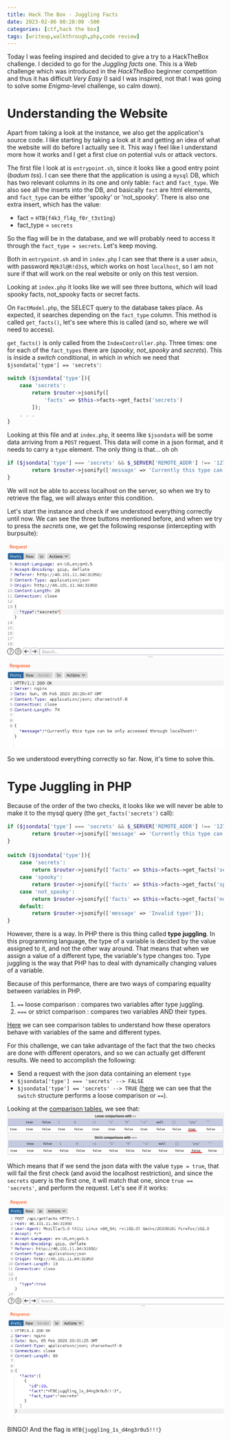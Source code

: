 ```yaml
---
title: Hack The Box - Juggling Facts
date: 2023-02-06 00:28:00 -500
categories: [ctf,hack the box]
tags: [writeup,walkthrough,php,code review]
---
```


Today I was feeling inspired and decided to give a try to a HackTheBox challenge. I decided to go for the *Juggling facts* one. This is a Web challenge which was introduced in the *HackTheBoo* beginner competition and thus it has difficult *Very Easy* (I said I was inspired, not that I was going to solve some *Enigma*-level challenge, so calm down).

# Understanding the Website

Apart from taking a look at the instance, we also get the application's source code. I like starting by  taking a look at it and getting an idea of what the website will do before I actually see it. This way I feel like I understand more how it works and I get a first clue on potential vuls or attack vectors. 

The first file I look at is `entrypoint.sh`, since it looks like a good entry point (*badum tss*). I can see there that the application is using a `mysql` DB, which has two relevant columns in its one and only table: `fact` and `fact_type`. We also see all the inserts into the DB, and basically `fact` are html elements, and `fact_type` can be either 'spooky' or 'not_spooky'.  There is also one extra insert, which has the value:

* fact = `HTB{f4k3_fl4g_f0r_t3st1ng}`
* fact_type = `secrets`

So the flag will be in the database, and we will probably need to access it through the `fact_type = secrets`. Let's keep moving. 

Both in `entrypoint.sh` and in `index.php` I can see that there is a user `admin`, with password `M@k3l@R!d3s$`, which works on host `localhost`, so I am not sure if that will work on the real website or only on this test version. 

Looking at `index.php` it looks like we will see three buttons, which will load spooky facts, not_spooky facts or secret facts. 

On `FactModel.php`, the SELECT query to the database takes place. As expected, it searches depending on the `fact_type` column. This method is called `get_facts()`, let's see where this is called (and so, where we will need to access).

`get_facts()` is only called from the `IndexController.php`. Three times: one for each of the `fact_types` there are (*spooky*, *not_spooky* and *secrets*). This is inside a *switch* conditional, in which in which we need that `$jsondata['type'] == 'secrets'`:

```php
switch ($jsondata['type']){
    case 'secrets':
        return $router->jsonify([
            'facts' => $this->facts->get_facts('secrets')
        ]);
    . . .
}
```

Looking at this file and at `index.php`, it seems like `$jsondata` will be some data arriving from a `POST` request. This data will come in a json format, and it needs to carry a `type` element. The only thing is that... oh oh

```php
if ($jsondata['type'] === 'secrets' && $_SERVER['REMOTE_ADDR'] !== '127.0.0.1'){
        return $router->jsonify(['message' => 'Currently this type can be only accessed through localhost!']);
}
```

We will not be able to access localhost on the server, so when we try to retrieve the flag, we will always enter this condition. 

Let's start the instance and check if we understood everything correctly until now. We can see the three buttons mentioned before, and when we try to press the *secrets* one, we get the following response (intercepting with burpsuite): 

![burp request](/images/juggling_request.png)

So we understood everything correctly so far. Now, it's time to solve this.

# Type Juggling in PHP

Because of the order of the two checks, it looks like we will never be able to make it to the mysql query (the `get_facts('secrets')` call): 

```php
if ($jsondata['type'] === 'secrets' && $_SERVER['REMOTE_ADDR'] !== '127.0.0.1'){
        return $router->jsonify(['message' => 'Currently this type can be only accessed through localhost!']);
}

switch ($jsondata['type']){
    case 'secrets':
        return $router->jsonify(['facts' => $this->facts->get_facts('secrets')]);
    case 'spooky':
        return $router->jsonify(['facts' => $this->facts->get_facts('spooky')]);
    case 'not_spooky':
        return $router->jsonify(['facts' => $this->facts->get_facts('not_spooky')]);  
    default:
        return $router->jsonify(['message' => 'Invalid type!']);
}
```

However, there is a way. In PHP there is this thing called **type juggling**. In this programming language, the type of a variable is decided by the value assigned to it, and not the other way around. That means that when we assign a value of a different type, the variable's type changes too. Type juggling is the way that PHP has to deal with dynamically changing values of a variable. 

Because of this performance, there are two ways of comparing equality between variables in PHP. 
1. `==`  loose comparison : compares two variables after type juggling.
2. `===` or strict comparison : compares two variables AND their types.

[Here](https://www.php.net/manual/en/types.comparisons.php) we can see comparison tables to understand how these operators behave with variables of the same and different types. 

For this challenge, we can take advantage of the fact that the two checks are done with different operators, and so we can actually get different results. We need to accomplish the following:

* Send a request with the json data containing an element `type`
* `$jsondata['type'] === 'secrets' --> FALSE`
* `$jsondata['type'] == 'secrets' --> TRUE` ([here](https://www.php.net/manual/en/control-structures.switch.php) we can see that the `switch` structure performs a loose comparison or `==`).

Looking at the [comparison tables](https://www.php.net/manual/en/types.comparisons.php), we see that:
![comparison table loose](/images/juggling_loose.png)
![comparison table strict](/images/juggling_strict.png)

Which means that if we send the json data with the value `type = true`, that will fail the first check (and avoid the localhost restriction), and since the `secrets` query is the first one, it will match that one, since `true == 'secrets'`, and perform the request. Let's see if it works: 

![flag](/images/juggling_flag.png)

BINGO! And the flag is `HTB{juggl1ng_1s_d4ng3r0u5!!!}`